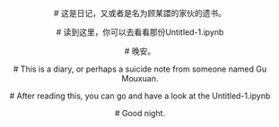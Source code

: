 <p align="center"># 这是日记，又或者是名为顾某譞的家伙的遗书。</p>

<p align="center"># 读到这里，你可以去看看那份Untitled-1.ipynb</p>

<p align="center"># 晚安。</p>

<p align="center"># This is a diary, or perhaps a suicide note from someone named Gu Mouxuan. </p>

<p align="center"># After reading this, you can go and have a look at the Untitled-1.ipynb</p>

<p align="center"># Good night. </p>
